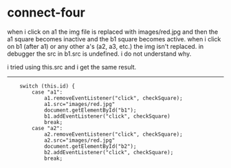 # connect-four

when i click on a1 the img file is replaced with images/red.jpg and then the a1 square becomes inactive and the b1 square becomes active.
when i click on b1 (after a1) or any other a's (a2, a3, etc.) the img isn't replaced. in debugger the src in b1.src is undefined. i do 
not understand why. 

i tried using this.src and i get the same result. 
__________________________________________________________________________________________________________________________________________

 		switch (this.id) {			
 			case "a1":
 				a1.removeEventListener("click", checkSquare);
 				a1.src="images/red.jpg"
 				document.getElementById("b1");
 				b1.addEventListener("click", checkSquare)
 				break;
 			case "a2":
 				a2.removeEventListener("click", checkSquare);
 				a2.src="images/red.jpg"
 				document.getElementById("b2");
 				b2.addEventListener("click", checkSquare);
 				break;
